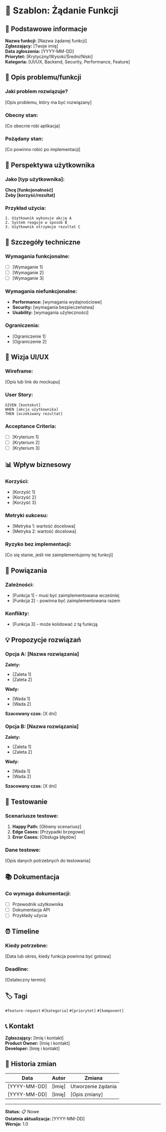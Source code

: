 # 🎯 Szablon: Żądanie Funkcji

## 📝 **Podstawowe informacje**

**Nazwa funkcji:** [Nazwa żądanej funkcji]  
**Zgłaszający:** [Twoje imię]  
**Data zgłoszenia:** [YYYY-MM-DD]  
**Priorytet:** [Krytyczny/Wysoki/Średni/Niski]  
**Kategoria:** [UI/UX, Backend, Security, Performance, Feature]

## 🎯 **Opis problemu/funkcji**

### **Jaki problem rozwiązuje?**

[Opis problemu, który ma być rozwiązany]

### **Obecny stan:**

[Co obecnie robi aplikacja]

### **Pożądany stan:**

[Co powinno robić po implementacji]

## 👤 **Perspektywa użytkownika**

### **Jako [typ użytkownika]:**

**Chcę [funkcjonalność]**  
**Żeby [korzyść/rezultat]**

### **Przykład użycia:**

```
1. Użytkownik wykonuje akcję A
2. System reaguje w sposób B
3. Użytkownik otrzymuje rezultat C
```

## 🔧 **Szczegóły techniczne**

### **Wymagania funkcjonalne:**

- [ ] [Wymaganie 1]
- [ ] [Wymaganie 2]
- [ ] [Wymaganie 3]

### **Wymagania niefunkcjonalne:**

- **Performance:** [wymagania wydajnościowe]
- **Security:** [wymagania bezpieczeństwa]
- **Usability:** [wymagania użyteczności]

### **Ograniczenia:**

- [Ograniczenie 1]
- [Ograniczenie 2]

## 🎨 **Wizja UI/UX**

### **Wireframe:**

[Opis lub link do mockupu]

### **User Story:**

```
GIVEN [kontekst]
WHEN [akcja użytkownika]
THEN [oczekiwany rezultat]
```

### **Acceptance Criteria:**

- [ ] [Kryterium 1]
- [ ] [Kryterium 2]
- [ ] [Kryterium 3]

## 📊 **Wpływ biznesowy**

### **Korzyści:**

- [Korzyść 1]
- [Korzyść 2]
- [Korzyść 3]

### **Metryki sukcesu:**

- [Metryka 1: wartość docelowa]
- [Metryka 2: wartość docelowa]

### **Ryzyko bez implementacji:**

[Co się stanie, jeśli nie zaimplementujemy tej funkcji]

## 🔗 **Powiązania**

### **Zależności:**

- [Funkcja 1] - musi być zaimplementowana wcześniej
- [Funkcja 2] - powinna być zaimplementowana razem

### **Konflikty:**

- [Funkcja 3] - może kolidować z tą funkcją

## 💡 **Propozycje rozwiązań**

### **Opcja A: [Nazwa rozwiązania]**

**Zalety:**

- [Zaleta 1]
- [Zaleta 2]

**Wady:**

- [Wada 1]
- [Wada 2]

**Szacowany czas:** [X dni]

### **Opcja B: [Nazwa rozwiązania]**

**Zalety:**

- [Zaleta 1]
- [Zaleta 2]

**Wady:**

- [Wada 1]
- [Wada 2]

**Szacowany czas:** [X dni]

## 🧪 **Testowanie**

### **Scenariusze testowe:**

1. **Happy Path:** [Główny scenariusz]
2. **Edge Cases:** [Przypadki brzegowe]
3. **Error Cases:** [Obsługa błędów]

### **Dane testowe:**

[Opis danych potrzebnych do testowania]

## 📚 **Dokumentacja**

### **Co wymaga dokumentacji:**

- [ ] Przewodnik użytkownika
- [ ] Dokumentacja API
- [ ] Przykłady użycia

## ⏰ **Timeline**

### **Kiedy potrzebne:**

[Data lub okres, kiedy funkcja powinna być gotowa]

### **Deadline:**

[Ostateczny termin]

## 🏷️ **Tagi**

`#feature-request` `#[kategoria]` `#[priorytet]` `#[komponent]`

## 📞 **Kontakt**

**Zgłaszający:** [Imię i kontakt]  
**Product Owner:** [Imię i kontakt]  
**Developer:** [Imię i kontakt]

## 📝 **Historia zmian**

| **Data**     | **Autor** | **Zmiana**         |
| ------------ | --------- | ------------------ |
| [YYYY-MM-DD] | [Imię]    | Utworzenie żądania |
| [YYYY-MM-DD] | [Imię]    | [Opis zmiany]      |

---

**Status:** 📋 Nowe  
**Ostatnia aktualizacja:** [YYYY-MM-DD]  
**Wersja:** 1.0
